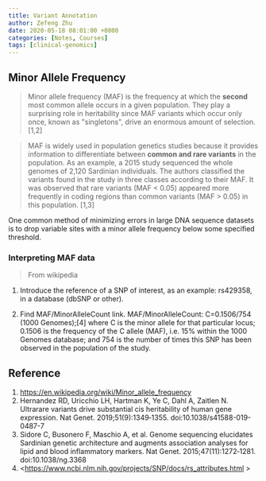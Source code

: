 ```yaml
---
title: Variant Annotation
author: Zefeng Zhu
date: 2020-05-18 08:01:00 +0800
categories: [Notes, Courses]
tags: [clinical-genomics]
---
```


## Minor Allele Frequency

> Minor allele frequency (MAF) is the frequency at which the **second** most common allele occurs in a given population. They play a surprising role in heritability since MAF variants which occur only once, known as "singletons", drive an enormous amount of selection. [1,2]

> MAF is widely used in population genetics studies because it provides information to differentiate between **common and rare variants** in the population. As an example, a 2015 study sequenced the whole genomes of 2,120 Sardinian individuals. The authors classified the variants found in the study in three classes according to their MAF. It was observed that rare variants (MAF < 0.05) appeared more frequently in coding regions than common variants (MAF > 0.05) in this population. [1,3]

One common method of minimizing errors in large DNA sequence datasets is to drop variable sites with a minor allele frequency below some specified threshold. 

### Interpreting MAF data

> From wikipedia

1. Introduce the reference of a SNP of interest, as an example: rs429358, in a database (dbSNP or other).

2. Find MAF/MinorAlleleCount link. MAF/MinorAlleleCount: C=0.1506/754 (1000 Genomes);[4] where C is the minor allele for that particular locus; 0.1506 is the frequency of the C allele (MAF), i.e. 15% within the 1000 Genomes database; and 754 is the number of times this SNP has been observed in the population of the study.

## Reference

1. <https://en.wikipedia.org/wiki/Minor_allele_frequency>
2. Hernandez RD, Uricchio LH, Hartman K, Ye C, Dahl A, Zaitlen N. Ultrarare variants drive substantial cis heritability of human gene expression. Nat Genet. 2019;51(9):1349‐1355. doi:10.1038/s41588-019-0487-7
3. Sidore C, Busonero F, Maschio A, et al. Genome sequencing elucidates Sardinian genetic architecture and augments association analyses for lipid and blood inflammatory markers. Nat Genet. 2015;47(11):1272‐1281. doi:10.1038/ng.3368
4. <https://www.ncbi.nlm.nih.gov/projects/SNP/docs/rs_attributes.html >